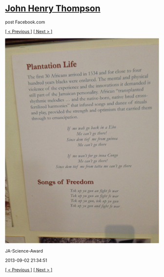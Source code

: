 # [John Henry Thompson](../README.md)
post Facebook.com

[[ < Previous ]](2013-09-02-15.md) [[ Next > ]](2013-09-02-17.md)

[![](../media/2013-09-02/JA-Science-Award-5.jpg)](../README.md)

JA-Science-Award

2013-09-02 21:34:51

[[ < Previous ]](2013-09-02-15.md) [[ Next > ]](2013-09-02-17.md)